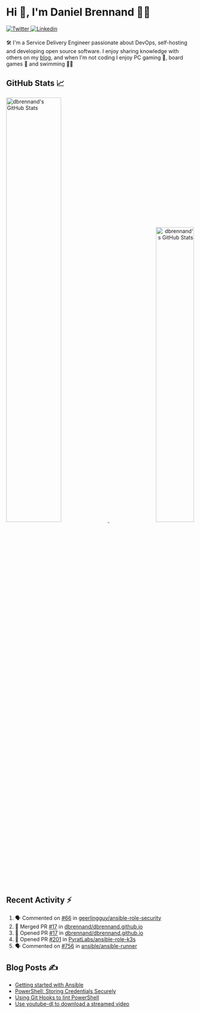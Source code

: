 # Hi 👋, I'm Daniel Brennand 👨‍💻

<a href="https://twitter.com/dbrenuk" target="_blank">
<img src="https://img.shields.io/badge/twitter-%2300acee.svg?&style=for-the-badge&logo=twitter&logoColor=white" alt="Twitter" style="margin-bottom: 5px;" />
</a>
<a href="https://linkedin.com/in/dbrenuk" target="_blank">
<img src="https://img.shields.io/badge/linkedin-%231E77B5.svg?&style=for-the-badge&logo=linkedin&logoColor=white" alt="Linkedin" style="margin-bottom: 5px;" />
</a>

🛠 I'm a Service Delivery Engineer passionate about DevOps, self-hosting and developing open source software. I enjoy sharing knowledge with others on my [blog](https://danielbrennand.com/blog/), and when I'm not coding I enjoy PC gaming 👾, board games 🎲 and swimming 🏊‍♂️

## GitHub Stats 📈

<p>
    <a align="left" href="https://github.com/dbrennand/dbrennand">
        <img alt="dbrennand's GitHub Stats"  width="54%" src="https://github-readme-stats.vercel.app/api?username=dbrennand&show_icons=true&count_private=true&hide_border=true&theme=dark">
    </a>
    <a align="right" href="https://github.com/dbrennand/dbrennand">
        <img alt="dbrennand's GitHub Stats"  width="45%" src="https://github-readme-stats.vercel.app/api/top-langs/?username=dbrennand&hide_border=true&layout=compact&theme=dark">
    </a>
</p>

## Recent Activity ⚡

<!--START_SECTION:activity-->
1. 🗣 Commented on [#66](https://github.com/geerlingguy/ansible-role-security/issues/66) in [geerlingguy/ansible-role-security](https://github.com/geerlingguy/ansible-role-security)
2. 🎉 Merged PR [#17](https://github.com/dbrennand/dbrennand.github.io/pull/17) in [dbrennand/dbrennand.github.io](https://github.com/dbrennand/dbrennand.github.io)
3. 💪 Opened PR [#17](https://github.com/dbrennand/dbrennand.github.io/pull/17) in [dbrennand/dbrennand.github.io](https://github.com/dbrennand/dbrennand.github.io)
4. 💪 Opened PR [#201](https://github.com/PyratLabs/ansible-role-k3s/pull/201) in [PyratLabs/ansible-role-k3s](https://github.com/PyratLabs/ansible-role-k3s)
5. 🗣 Commented on [#756](https://github.com/ansible/ansible-runner/issues/756) in [ansible/ansible-runner](https://github.com/ansible/ansible-runner)
<!--END_SECTION:activity-->

## Blog Posts ✍

<!-- BLOG-POST-LIST:START -->
- [Getting started with Ansible](https://danielbrennand.com/blog/getting-started-ansible/)
- [PowerShell: Storing Credentials Securely](https://danielbrennand.com/blog/powershell-storing-credentials/)
- [Using Git Hooks to lint PowerShell](https://danielbrennand.com/blog/git-hook-powershell/)
- [Use youtube-dl to download a streamed video](https://danielbrennand.com/blog/download-streamed-video/)
<!-- BLOG-POST-LIST:END -->
